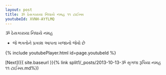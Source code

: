 ```yaml
---
layout: post
title: ૐ ઠેસકારાયા નિધાયે નમહ ૧૧ ટાઈમ્સ
youtubeId: XVNH-AYfLMQ
---
```

 
 
 ૐ ઠેસકારાયા નિધાયે નમહ  
 
 -  જે ભક્તોને પ્રકાશ આપતા ખજાનો જેવો છે 
 
  
 
  
 
 
 
 
 
 


{% include youtubePlayer.html id=page.youtubeId %}
 
[Next]({{ site.baseurl }}{% link  split1/_posts/2013-10-13-ૐ સૃગલા રૂપિયા નમહ ૧૧ ટાઈમ્સ.md%})
 

